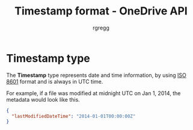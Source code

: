 ﻿---
author: rgregg
ms.author: rgregg
ms.date: 09/10/2017
title: Timestamp format - OneDrive API
---
# Timestamp type

The **Timestamp** type represents date and time information, by using [ISO 8601](http://en.wikipedia.org/wiki/ISO_8601) format and is always in UTC time.

For example, if a file was modified at midnight UTC on Jan 1, 2014, the metadata would look like this.

<!-- {"blockType": "ignored"} -->

```json
{
  "lastModifiedDateTime": "2014-01-01T00:00:00Z"
}
```

<!-- {
  "type": "#page.annotation",
  "description": "Timestamps in OneDrive as in ISO 8601 format.",
  "keywords": "timestamp,iso8601",
  "section": "documentation"
} -->

